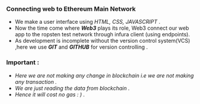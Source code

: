 ### Connecting web to Ethereum Main Network

- We make a user interface using *HTML, CSS, JAVASCRIPT* .
 - Now the time come where ***Web3*** plays its role, Web3 connect our web app to the ropsten test network through infura client (using endpoints).
 - As development is incomplete without the version control system(VCS) ,here we use ***GIT*** and ***GITHUB*** for version controlling .    
   
   
 ### Important :
 
  - *Here we are not making any change in blockchain i.e we are not making any transaction .*
  - *We are just reading the data from blockchain .*
  - *Hence it will cost no gas : )  .*
 
  
